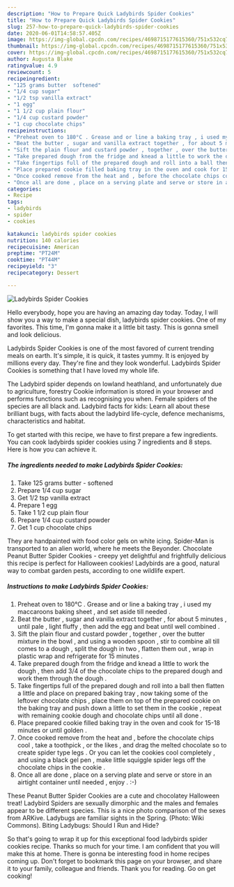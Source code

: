 ```yaml
---
description: "How to Prepare Quick Ladybirds Spider Cookies"
title: "How to Prepare Quick Ladybirds Spider Cookies"
slug: 257-how-to-prepare-quick-ladybirds-spider-cookies
date: 2020-06-01T14:58:57.405Z
image: https://img-global.cpcdn.com/recipes/4698715177615360/751x532cq70/ladybirds-spider-cookies-recipe-main-photo.jpg
thumbnail: https://img-global.cpcdn.com/recipes/4698715177615360/751x532cq70/ladybirds-spider-cookies-recipe-main-photo.jpg
cover: https://img-global.cpcdn.com/recipes/4698715177615360/751x532cq70/ladybirds-spider-cookies-recipe-main-photo.jpg
author: Augusta Blake
ratingvalue: 4.9
reviewcount: 5
recipeingredient:
- "125 grams butter  softened"
- "1/4 cup sugar"
- "1/2 tsp vanilla extract"
- "1 egg"
- "1 1/2 cup plain flour"
- "1/4 cup custard powder"
- "1 cup chocolate chips"
recipeinstructions:
- "Preheat oven to 180°C . Grease and or line a baking tray , i used my maccaroons baking sheet , and set aside till needed ."
- "Beat the butter , sugar and vanilla extract together , for about 5 minutes , until pale , light fluffy , then add the egg and beat until well combined ."
- "Sift the plain flour and custard powder , together , over the butter mixture in the bowl , and using a wooden spoon , stir to combine all till comes to a dough , split the dough in two , flatten them out , wrap in plastic wrap and refrigerate for 15 minutes ."
- "Take prepared dough from the fridge and knead a little to work the dough , then add 3/4 of the chocolate chips to the prepared dough and work them through the dough ."
- "Take fingertips full of the prepared dough and roll into a ball then flatten a little and place on prepared baking tray , now taking some of the leftover chocolate chips , place them on top of the prepared cookie on the baking tray and push down a little to set them in the cookie , repeat with remaining cookie dough and chocolate chips until all done ."
- "Place prepared cookie filled baking tray in the oven and cook for 15-18 minutes or until golden ."
- "Once cooked remove from the heat and , before the chocolate chips cool , take a toothpick , or the likes , and drag the melted chocolate so to create spider type legs . Or you can let the cookies cool completely , and using a black gel pen , make little squiggle spider legs off the chocolate chips in the cookie ."
- "Once all are done , place on a serving plate and serve or store in an airtight container until needed , enjoy . :-)"
categories:
- Recipe
tags:
- ladybirds
- spider
- cookies

katakunci: ladybirds spider cookies 
nutrition: 140 calories
recipecuisine: American
preptime: "PT24M"
cooktime: "PT44M"
recipeyield: "3"
recipecategory: Dessert

---
```



![Ladybirds Spider Cookies](https://img-global.cpcdn.com/recipes/4698715177615360/751x532cq70/ladybirds-spider-cookies-recipe-main-photo.jpg)

Hello everybody, hope you are having an amazing day today. Today, I will show you a way to make a special dish, ladybirds spider cookies. One of my favorites. This time, I'm gonna make it a little bit tasty. This is gonna smell and look delicious.

Ladybirds Spider Cookies is one of the most favored of current trending meals on earth. It's simple, it is quick, it tastes yummy. It is enjoyed by millions every day. They're fine and they look wonderful. Ladybirds Spider Cookies is something that I have loved my whole life.

The Ladybird spider depends on lowland heathland, and unfortunately due to agriculture, forestry Cookie information is stored in your browser and performs functions such as recognising you when. Female spiders of the species are all black and. Ladybird facts for kids: Learn all about these brilliant bugs, with facts about the ladybird life-cycle, defence mechanisms, characteristics and habitat.


To get started with this recipe, we have to first prepare a few ingredients. You can cook ladybirds spider cookies using 7 ingredients and 8 steps. Here is how you can achieve it.

<!--inarticleads1-->

##### The ingredients needed to make Ladybirds Spider Cookies:

1. Take 125 grams butter - softened
1. Prepare 1/4 cup sugar
1. Get 1/2 tsp vanilla extract
1. Prepare 1 egg
1. Take 1 1/2 cup plain flour
1. Prepare 1/4 cup custard powder
1. Get 1 cup chocolate chips


They are handpainted with food color gels on white icing. Spider-Man is transported to an alien world, where he meets the Beyonder. Chocolate Peanut Butter Spider Cookies - creepy yet delightful and frightfully delicious this recipe is perfect for Halloween cookies! Ladybirds are a good, natural way to combat garden pests, according to one wildlife expert. 

<!--inarticleads2-->

##### Instructions to make Ladybirds Spider Cookies:

1. Preheat oven to 180°C . Grease and or line a baking tray , i used my maccaroons baking sheet , and set aside till needed .
1. Beat the butter , sugar and vanilla extract together , for about 5 minutes , until pale , light fluffy , then add the egg and beat until well combined .
1. Sift the plain flour and custard powder , together , over the butter mixture in the bowl , and using a wooden spoon , stir to combine all till comes to a dough , split the dough in two , flatten them out , wrap in plastic wrap and refrigerate for 15 minutes .
1. Take prepared dough from the fridge and knead a little to work the dough , then add 3/4 of the chocolate chips to the prepared dough and work them through the dough .
1. Take fingertips full of the prepared dough and roll into a ball then flatten a little and place on prepared baking tray , now taking some of the leftover chocolate chips , place them on top of the prepared cookie on the baking tray and push down a little to set them in the cookie , repeat with remaining cookie dough and chocolate chips until all done .
1. Place prepared cookie filled baking tray in the oven and cook for 15-18 minutes or until golden .
1. Once cooked remove from the heat and , before the chocolate chips cool , take a toothpick , or the likes , and drag the melted chocolate so to create spider type legs . Or you can let the cookies cool completely , and using a black gel pen , make little squiggle spider legs off the chocolate chips in the cookie .
1. Once all are done , place on a serving plate and serve or store in an airtight container until needed , enjoy . :-)


These Peanut Butter Spider Cookies are a cute and chocolatey Halloween treat! Ladybird Spiders are sexually dimorphic and the males and females appear to be different species. This is a nice photo comparison of the sexes from ARKive. Ladybugs are familiar sights in the Spring. (Photo: Wiki Commons). Biting Ladybugs: Should I Run and Hide? 

So that's going to wrap it up for this exceptional food ladybirds spider cookies recipe. Thanks so much for your time. I am confident that you will make this at home. There is gonna be interesting food in home recipes coming up. Don't forget to bookmark this page on your browser, and share it to your family, colleague and friends. Thank you for reading. Go on get cooking!
